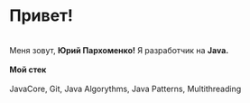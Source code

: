 <h1> Привет! </h1>
<br>
Меня зовут, <b>Юрий Пархоменко!</b> Я разработчик на <b>Java.</b>
<br>
<br>
<b>Мой стек</b>
<br>
<br>
JavaCore, Git, Java Algorythms, Java Patterns, Multithreading
<br>
